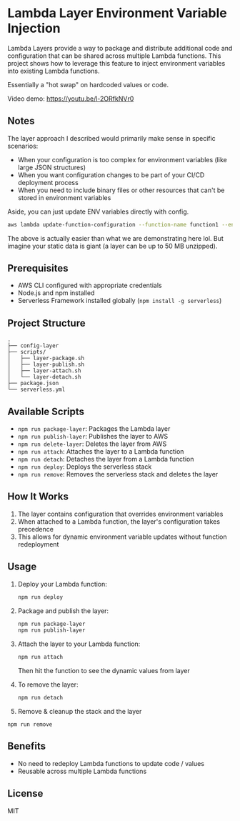 # Lambda Layer Environment Variable Injection

Lambda Layers provide a way to package and distribute additional code and configuration that can be shared across multiple Lambda functions. This project shows how to leverage this feature to inject environment variables into existing Lambda functions.

Essentially a "hot swap" on hardcoded values or code.

Video demo: https://youtu.be/l-2ORfkNVr0

## Notes

The layer approach I described would primarily make sense in specific scenarios:

- When your configuration is too complex for environment variables (like large JSON structures)
- When you want configuration changes to be part of your CI/CD deployment process
- When you need to include binary files or other resources that can't be stored in environment variables

Aside, you can just update ENV variables directly with config.

```bash
aws lambda update-function-configuration --function-name function1 --environment "Variables={KEY=value}"
```

The above is actually easier than what we are demonstrating here lol. But imagine your static data is giant (a layer can be up to 50 MB unzipped). 

## Prerequisites

- AWS CLI configured with appropriate credentials
- Node.js and npm installed
- Serverless Framework installed globally (`npm install -g serverless`)

## Project Structure

```
.
├── config-layer
├── scripts/
│   ├── layer-package.sh
│   ├── layer-publish.sh
│   ├── layer-attach.sh
│   └── layer-detach.sh
├── package.json
└── serverless.yml
```

## Available Scripts

- `npm run package-layer`: Packages the Lambda layer
- `npm run publish-layer`: Publishes the layer to AWS
- `npm run delete-layer`: Deletes the layer from AWS
- `npm run attach`: Attaches the layer to a Lambda function
- `npm run detach`: Detaches the layer from a Lambda function
- `npm run deploy`: Deploys the serverless stack
- `npm run remove`: Removes the serverless stack and deletes the layer

## How It Works

1. The layer contains configuration that overrides environment variables
2. When attached to a Lambda function, the layer's configuration takes precedence
3. This allows for dynamic environment variable updates without function redeployment

## Usage

1. Deploy your Lambda function:
   ```bash
   npm run deploy
   ```

2. Package and publish the layer:
   ```bash
   npm run package-layer
   npm run publish-layer
   ```

3. Attach the layer to your Lambda function:
   ```bash
   npm run attach
   ```

   Then hit the function to see the dynamic values from layer

4. To remove the layer:
   ```bash
   npm run detach
   ```

5. Remove & cleanup the stack and the layer

  ```
  npm run remove
  ```

## Benefits

- No need to redeploy Lambda functions to update code / values
- Reusable across multiple Lambda functions

## License

MIT 